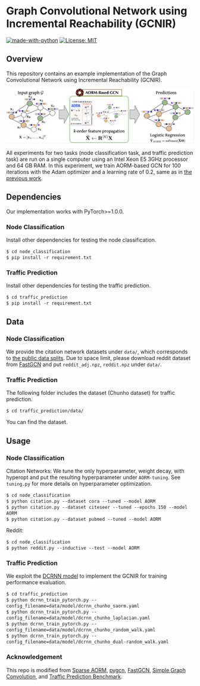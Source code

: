 # Graph Convolutional Network using Incremental Reachability (GCNIR)

[![made-with-python](https://img.shields.io/badge/Made%20with-Python-red.svg)](#python)
[![License: MIT](https://img.shields.io/badge/License-MIT-yellow.svg)](https://opensource.org/licenses/MIT) 


## Overview
This repository contains an example implementation of the Graph Convolutional Network using Incremental Reachability (GCNIR).

![](./gcnir.png)

All experiments for two tasks (node classification task, and traffic prediction task) are run on a single computer using an Intel Xeon E5 3GHz processor and 64 GB RAM.
In this experiment, we train AORM-based GCN for 100 iterations with the Adam optimizer and a learning rate of 0.2, same as in [the previous work](https://github.com/pulkit1joshi/SGC).

## Dependencies
Our implementation works with PyTorch>=1.0.0.  

### Node Classification

Install other dependencies for testing the node classification.

```
$ cd node_classification
$ pip install -r requirement.txt
```

### Traffic Prediction

Install other dependencies for testing the traffic prediction.

```
$ cd traffic_prediction
$ pip install -r requirement.txt
```

## Data 
### Node Classification
We provide the citation network datasets under `data/`, which corresponds to [the public data splits](https://github.com/tkipf/gcn/tree/master/gcn/data).
Due to space limit, please download reddit dataset from [FastGCN](https://github.com/matenure/FastGCN/issues/9) and put `reddit_adj.npz`, `reddit.npz` under `data/`.

### Traffic Prediction
The following folder includes the dataset (Chunho dataset) for traffic prediction.
```
$ cd traffic_prediction/data/
```
You can find the dataset.

## Usage

### Node Classification

Citation Networks: We tune the only hyperparameter, weight decay, with hyperopt and put the resulting hyperparameter under `AORM-tuning`. 
See `tuning.py` for more details on hyperparameter optimization.

```
$ cd node_classification
$ python citation.py --dataset cora --tuned --model AORM
$ python citation.py --dataset citeseer --tuned --epochs 150 --model AORM
$ python citation.py --dataset pubmed --tuned --model AORM
```

Reddit:
```
$ cd node_classification
$ python reddit.py --inductive --test --model AORM
```

### Traffic Prediction

We exploit the [DCRNN model](https://github.com/tsinghua-fib-lab/Traffic-Benchmark/tree/master/methods/DCRNN) to implement the GCNIR for training performance evaluation.

```
$ cd traffic_prediction
$ python dcrnn_train_pytorch.py --config_filename=data/model/dcrnn_chunho_saorm.yaml
$ python dcrnn_train_pytorch.py --config_filename=data/model/dcrnn_chunho_laplacian.yaml
$ python dcrnn_train_pytorch.py --config_filename=data/model/dcrnn_chunho_random_walk.yaml
$ python dcrnn_train_pytorch.py --config_filename=data/model/dcrnn_chunho_dual-random_walk.yaml
```

### Acknowledgement
This repo is modified from [Sparse AORM](https://github.com/sungsoo/Sparse-AORM), [pygcn](https://github.com/tkipf/pygcn), [FastGCN](https://github.com/matenure/FastGCN), [Simple Graph Convolution](https://github.com/pulkit1joshi/SGC), and [Traffic Prediction Benchmark](https://github.com/tsinghua-fib-lab/Traffic-Benchmark).
